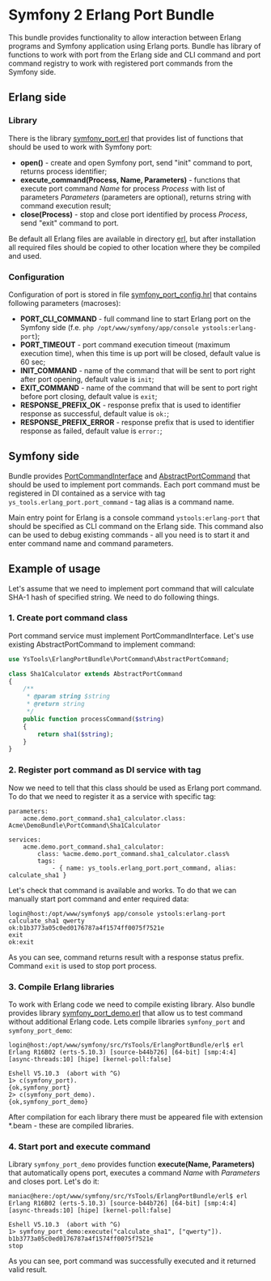 Symfony 2 Erlang Port Bundle
============================

This bundle provides functionality to allow interaction between Erlang programs and Symfony application
using Erlang ports. Bundle has library of functions to work with port from the Erlang side and CLI command
and port command registry to work with registered port commands from the Symfony side.

Erlang side
-----------

### Library

There is the library [symfony\_port.erl](./erl/symfony_port.erl) that provides list of functions that should be used
to work with Symfony port:

* **open()** - create and open Symfony port, send "init" command to port, returns process identifier;
* **execute\_command(Process, Name, Parameters)** - functions that execute port command _Name_ for process _Process_
with list of parameters _Parameters_ (parameters are optional), returns string with command execution result;
* **close(Process)** - stop and close port identified by process _Process_, send "exit" command to port.

Be default all Erlang files are available in directory [erl](./erl), but after installation all required files
should be copied to other location where they be compiled and used.

### Configuration

Configuration of port is stored in file [symfony\_port\_config.hrl](./erl/symfony_port_config.hrl)
that contains following parameters (macroses):

* **PORT\_CLI\_COMMAND** - full command line to start Erlang port on the Symfony side
(f.e. `php /opt/www/symfony/app/console ystools:erlang-port`);
* **PORT\_TIMEOUT** - port command execution timeout (maximum execution time), when this time is up port will be closed,
default value is 60 sec;
* **INIT\_COMMAND** - name of the command that will be sent to port right after port opening,
default value is `init`;
* **EXIT\_COMMAND** - name of the command that will be sent to port right before port closing,
default value is `exit`;
* **RESPONSE\_PREFIX\_OK** - response prefix that is used to identifier response as successful,
default value is `ok:`;
* **RESPONSE\_PREFIX\_ERROR** - response prefix that is used to identifier response as failed,
default value is `error:`;

Symfony side
------------

Bundle provides [PortCommandInterface](./PortCommand/PortCommandInterface.php) and
[AbstractPortCommand](./PortCommand/AbstractPortCommand.php) that should be used to implement port commands.
Each port command must be registered in DI contained as a service with tag `ys_tools.erlang_port.port_command` -
tag alias is a command name.

Main entry point for Erlang is a console command `ystools:erlang-port` that should be specified as CLI command
on the Erlang side. This command also can be used to debug existing commands - all you need is to start it
and enter command name and command parameters.

Example of usage
----------------

Let's assume that we need to implement port command that will calculate SHA-1 hash of specified string.
We need to do following things.

### 1. Create port command class

Port command service must implement PortCommandInterface. Let's use existing AbstractPortCommand to implement command:

```php
use YsTools\ErlangPortBundle\PortCommand\AbstractPortCommand;

class Sha1Calculator extends AbstractPortCommand
{
    /**
     * @param string $string
     * @return string
     */
    public function processCommand($string)
    {
        return sha1($string);
    }
}
```

### 2. Register port command as DI service with tag

Now we need to tell that this class should be used as Erlang port command. To do that we need to register it
as a service with specific tag:

```
parameters:
    acme.demo.port_command.sha1_calculator.class: Acme\DemoBundle\PortCommand\Sha1Calculator

services:
    acme.demo.port_command.sha1_calculator:
        class: %acme.demo.port_command.sha1_calculator.class%
        tags:
            - { name: ys_tools.erlang_port.port_command, alias: calculate_sha1 }
```

Let's check that command is available and works. To do that we can manually start port command and enter required data:

```
login@host:/opt/www/symfony$ app/console ystools:erlang-port
calculate_sha1 qwerty
ok:b1b3773a05c0ed0176787a4f1574ff0075f7521e
exit
ok:exit
```

As you can see, command returns result with a response status prefix. Command `exit` is used to stop port process.

### 3. Compile Erlang libraries

To work with Erlang code we need to compile existing library. Also bundle provides library
[symfony\_port\_demo.erl](./erl/symfony_port_demo.erl) that allow us to test command without additional Erlang code.
Lets compile libraries `symfony_port` and `symfony_port_demo`:

```
login@host:/opt/www/symfony/src/YsTools/ErlangPortBundle/erl$ erl
Erlang R16B02 (erts-5.10.3) [source-b44b726] [64-bit] [smp:4:4] [async-threads:10] [hipe] [kernel-poll:false]

Eshell V5.10.3  (abort with ^G)
1> c(symfony_port).
{ok,symfony_port}
2> c(symfony_port_demo).
{ok,symfony_port_demo}
```

After compilation for each library there must be appeared file with extension *.beam - these are compiled libraries.

### 4. Start port and execute command

Library `symfony_port_demo` provides function **execute(Name, Parameters)** that automatically opens port,
executes a command _Name_ with _Parameters_ and closes port. Let's do it:

```
maniac@here:/opt/www/symfony/src/YsTools/ErlangPortBundle/erl$ erl
Erlang R16B02 (erts-5.10.3) [source-b44b726] [64-bit] [smp:4:4] [async-threads:10] [hipe] [kernel-poll:false]

Eshell V5.10.3  (abort with ^G)
1> symfony_port_demo:execute("calculate_sha1", ["qwerty"]).
b1b3773a05c0ed0176787a4f1574ff0075f7521e
stop
```
As you can see, port command was successfully executed and it returned valid result.

